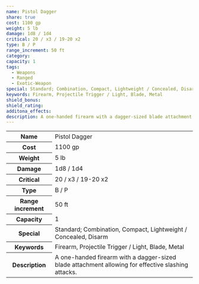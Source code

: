 ```yaml
---
name: Pistol Dagger
share: true
cost: 1100 gp
weight: 5 lb
damage: 1d8 / 1d4
critical: 20 / x3 / 19-20 x2
type: B / P
range_increment: 50 ft
category: 
capacity: 1
tags:
  - Weapons
  - Ranged
  - Exotic-Weapon
special: Standard; Combination, Compact, Lightweight / Concealed, Disarm
keywords: Firearm, Projectile Trigger / Light, Blade, Metal
shield_bonus: 
shield_rating: 
additona_effects: 
description: A one-handed firearm with a dagger-sized blade attachment allowing for effective slashing attacks.
---
```

<p><span dir="ltr" style="overflow-x: auto;"><table><tbody><tr><th dir="ltr">Name</th><td dir="ltr">Pistol Dagger</td></tr><tr><th dir="ltr">Cost</th><td dir="ltr">1100 gp</td></tr><tr><th dir="ltr">Weight</th><td dir="ltr">5 lb</td></tr><tr><th dir="ltr">Damage</th><td dir="ltr">1d8 / 1d4</td></tr><tr><th dir="ltr">Critical</th><td dir="ltr">20 / x3 / 19-20 x2</td></tr><tr><th dir="ltr">Type</th><td dir="ltr">B / P</td></tr><tr><th dir="ltr">Range increment</th><td dir="ltr">50 ft</td></tr><tr><th dir="ltr">Capacity</th><td dir="auto">1</td></tr><tr><th dir="ltr">Special</th><td dir="ltr">Standard; Combination, Compact, Lightweight / Concealed, Disarm</td></tr><tr><th dir="ltr">Keywords</th><td dir="ltr">Firearm, Projectile Trigger / Light, Blade, Metal</td></tr><tr><th dir="ltr">Description</th><td dir="ltr">A one-handed firearm with a dagger-sized blade attachment allowing for effective slashing attacks.</td></tr></tbody></table></span></p>